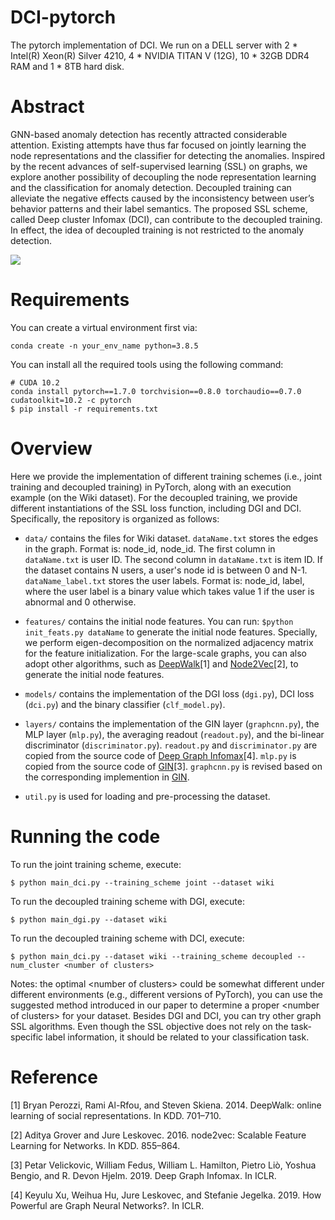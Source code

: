 # DCI-pytorch
The pytorch implementation of DCI. We run on a DELL server with 2 * Intel(R) Xeon(R) Silver 4210, 4 * NVIDIA TITAN V (12G), 10 * 32GB DDR4 RAM and 1 * 8TB hard disk.

Abstract
====
GNN-based anomaly detection has recently attracted considerable attention. 
Existing attempts have thus far focused on jointly learning the node representations and the classifier for detecting the anomalies.
Inspired by the recent advances of self-supervised learning (SSL) on graphs, we explore another possibility of decoupling the node representation learning and the classification for anomaly detection. 
Decoupled training can alleviate the negative effects caused by the inconsistency between user’s behavior patterns and their label semantics. 
The proposed SSL scheme, called Deep cluster Infomax (DCI), can contribute to the decoupled training. 
In effect, the idea of decoupled training is not restricted to the anomaly detection.

<img src="https://github.com/wyl7/DCI-pytorch/blob/main/jointVsDecoupled.PNG" with="10">


Requirements
====
You can create a virtual environment first via:
```
conda create -n your_env_name python=3.8.5
```

You can install all the required tools using the following command:
```
# CUDA 10.2
conda install pytorch==1.7.0 torchvision==0.8.0 torchaudio==0.7.0 cudatoolkit=10.2 -c pytorch
$ pip install -r requirements.txt
```

Overview
====
Here we provide the implementation of different training schemes (i.e., joint training and decoupled training) in PyTorch, 
along with an execution example (on the Wiki dataset). For the decoupled training, we provide different instantiations of the SSL loss function, 
including DGI and DCI. Specifically, the repository is organized as follows:
* `data/` contains the files for Wiki dataset. `dataName.txt` stores the edges in the graph. Format is: node_id, node_id. The first column in `dataName.txt` is user ID. The second column in `dataName.txt` is item ID. If the dataset contains N users, a user's node id is between 0 and N-1. `dataName_label.txt` stores the user labels. Format is: node_id, label, where the user label is a binary value which takes value 1 if the user is abnormal and 0 otherwise.

* `features/` contains the initial node features. You can run:
```$python init_feats.py dataName```
to generate the initial node features. 
Specially, we perform eigen-decomposition on the normalized adjacency matrix for the feature initialization.
For the large-scale graphs, you can also adopt other algorithms, such as [DeepWalk](https://github.com/phanein/deepwalk)[1] and [Node2Vec](https://github.com/aditya-grover/node2vec)[2], to generate the initial node features.

* `models/` contains the implementation of the DGI loss (`dgi.py`), DCI loss (`dci.py`) and the binary classifier (`clf_model.py`).

* `layers/` contains the implementation of the GIN layer (`graphcnn.py`), the MLP layer (`mlp.py`), the averaging readout (`readout.py`), and the bi-linear discriminator (`discriminator.py`). `readout.py` and `discriminator.py` are copied from the source code of [Deep Graph Infomax](https://github.com/PetarV-/DGI)[4]. `mlp.py` is copied from the source code of [GIN](https://github.com/weihua916/powerful-gnns)[3]. `graphcnn.py` is revised based on the corresponding implemention in [GIN](https://github.com/weihua916/powerful-gnns).

* `util.py` is used for loading and pre-processing the dataset.

Running the code
====
To run the joint training scheme, execute:
```
$ python main_dci.py --training_scheme joint --dataset wiki
```

To run the decoupled training scheme with DGI, execute:
```
$ python main_dgi.py --dataset wiki
```

To run the decoupled training scheme with DCI, execute:
```
$ python main_dci.py --dataset wiki --training_scheme decoupled --num_cluster <number of clusters>
```

Notes: the optimal \<number of clusters\> could be somewhat different under different environments (e.g., different versions of PyTorch), you can use the suggested method introduced in our paper to determine a proper \<number of clusters\> for your dataset. Besides DGI and DCI, you can try other graph SSL algorithms. Even though the SSL objective does not rely on the task-specific label information, it should be related to your classification task.

Reference
====
[1] Bryan Perozzi, Rami Al-Rfou, and Steven Skiena. 2014. DeepWalk: online learning of social representations. In KDD. 701–710.

[2] Aditya Grover and Jure Leskovec. 2016. node2vec: Scalable Feature Learning for Networks. In KDD. 855–864.

[3] Petar Velickovic, William Fedus, William L. Hamilton, Pietro Liò, Yoshua Bengio, and R. Devon Hjelm. 2019. Deep Graph Infomax. In ICLR.

[4] Keyulu Xu, Weihua Hu, Jure Leskovec, and Stefanie Jegelka. 2019. How Powerful are Graph Neural Networks?. In ICLR.
